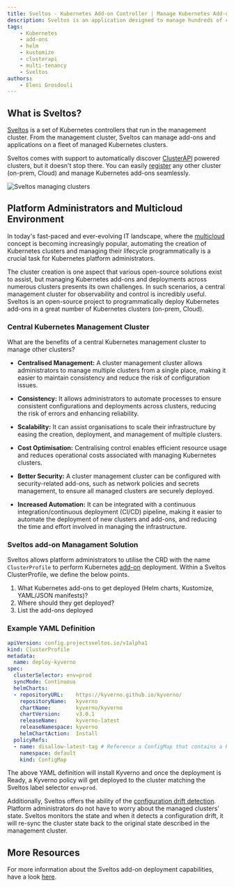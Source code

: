 ```yaml
---
title: Sveltos - Kubernetes Add-on Controller | Manage Kubernetes Add-ons with Ease | Multicloud
description: Sveltos is an application designed to manage hundreds of clusters by providing declarative APIs to deploy Kubernetes add-ons across multiple clusters.
tags:
    - Kubernetes
    - add-ons
    - helm
    - kustomize
    - clusterapi
    - multi-tenancy
    - Sveltos
authors:
    - Eleni Grosdouli
---
```


## What is Sveltos?

[Sveltos](https://github.com/projectsveltos "Manage Kubernetes add-ons") is a set of Kubernetes controllers that run in the management cluster. From the management cluster, Sveltos can manage add-ons and applications on a fleet of managed Kubernetes clusters.

Sveltos comes with support to automatically discover [ClusterAPI](https://github.com/kubernetes-sigs/cluster-api) powered clusters, but it doesn't stop there. You can easily [register](../register/register-cluster.md) any other cluster (on-prem, Cloud) and manage Kubernetes add-ons seamlessly.

![Sveltos managing clusters](../assets/multi-clusters.png)

## Platform Administrators and Multicloud Environment

In today's fast-paced and ever-evolving IT landscape, where the [multicloud](https://www.google.com/search?q=what+is+a+multicloud&oq=what+is+a+multicloud&gs_lcrp=EgZjaHJvbWUyBggAEEUYOdIBCDQyNzBqMGoxqAIAsAIA&sourceid=chrome&ie=UTF-8) concept is becoming increasingly popular, automating the creation of Kubernetes clusters and managing their lifecycle programmatically is a crucial task for Kubernetes platform administrators.

The cluster creation is one aspect that various open-source solutions exist to assist, but managing Kubernetes add-ons and deployments across numerous clusters presents its own challenges. In such scenarios, a central management cluster for observability and control is incredibly useful. Sveltos is an open-source project to programmatically deploy Kubernetes add-ons in a great number of Kubernetes clusters (on-prem, Cloud).

### Central Kubernetes Management Cluster

What are the benefits of a central Kubernetes management cluster to manage other clusters?

- **Centralised Management:** A cluster management cluster allows administrators to manage multiple clusters from a single place, making it easier to maintain consistency and reduce the risk of configuration issues.

- **Consistency:** It allows administrators to automate processes to ensure consistent configurations and deployments across clusters, reducing the risk of errors and enhancing reliability.

- **Scalability:** It can assist organisations to scale their infrastructure by easing the creation, deployment, and management of multiple clusters.

- **Cost Optimisation:** Centralising control enables efficient resource usage and reduces operational costs associated with managing Kubernetes clusters.

- **Better Security:** A cluster management cluster can be configured with security-related add-ons, such as network policies and secrets management, to ensure all managed clusters are securely deployed.

- **Increased Automation:** It can be integrated with a continuous integration/continuous deployment (CI/CD) pipeline, making it easier to automate the deployment of new clusters and add-ons, and reducing the time and effort involved in managing the infrastructure.

### Sveltos add-on Managament Solution

Sveltos allows platform administrators to utilise the CRD with the name `ClusterProfile` to perform Kubernetes [add-on](../addons/addons.md) deployment. Within a Sveltos ClusterProfile, we define the below points.

1. What Kubernetes add-ons to get deployed (Helm charts, Kustomize, YAML/JSON manifests)?
2. Where should they get deployed?
3. List the add-ons deployed

### Example YAML Definition

```yaml
apiVersion: config.projectsveltos.io/v1alpha1
kind: ClusterProfile
metadata:
  name: deploy-kyverno
spec:
  clusterSelector: env=prod
  syncMode: Continuous
  helmCharts:
  - repositoryURL:    https://kyverno.github.io/kyverno/
    repositoryName:   kyverno
    chartName:        kyverno/kyverno
    chartVersion:     v3.0.1
    releaseName:      kyverno-latest
    releaseNamespace: kyverno
    helmChartAction:  Install
  policyRefs:
  - name: disallow-latest-tag # Reference a ConfigMap that contains a Kyverno ClusterPolicy
    namespace: default
    kind: ConfigMap
```

The above YAML definition will install Kyverno and once the deployment is Ready, a Kyverno policy will get deployed to the cluster matching the Sveltos label selector `env=prod`.

Additionally, Sveltos offers the ability of the [configuration drift detection](../features/configuration_drift.md). Platform administrators do not have to worry about the managed clusters' state. Sveltos monitors the state and when it detects a configuration drift, it will re-sync the cluster state back to the original state described in the management cluster.

## More Resources

For more information about the Sveltos add-on deployment capabilities, have a look [here](../addons/addons.md).